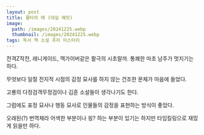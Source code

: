 ```yaml
---
layout: post
title: 몰타의 매 (대실 해밋)
image:
  path: /images/20241225.webp
  thumbnail: /images/20241225.webp
tags: 독서 책 소설 추리 미스터리
---
```


전격Z작전, 레니게이드, 맥가이버같은 활극의 시초랄까. 통쾌한 마초 남주가 멋지기는 하다.

무엇보다 일절 전지적 시점의 감정 묘사를 하지 않는 건조한 문체가 마음에 들었다.

고룡의 다정검객무정검이나 김훈 소설들이 생각나기도 한다.

그럼에도 표정 묘사나 행동 묘사로 인물들의 감정을 표현하는 방식이 좋았다.

오래된(?) 번역체라 어색한 부분이나 읭? 하는 부분이 있기는 하지만 타임킬링으로 재밌게 읽을만 하다.
